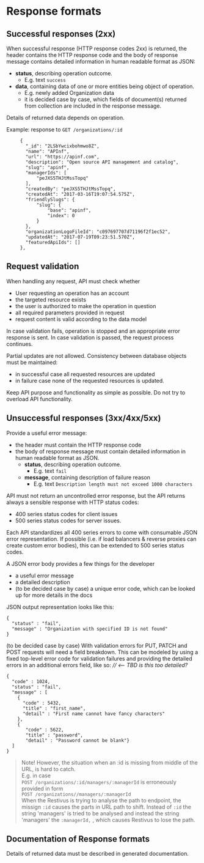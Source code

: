 # Response formats

## Successful responses \(2xx\)

When successful response \(HTTP response codes 2xx\) is returned, the header contains the HTTP response code and the body of response message contains detailed information in human readable format as JSON:

* **status**, describing operation outcome. 
  * E.g. text `success`
* **data**, containing data of one or more entities being object of operation. 
  * E.g. newly added Organization data
  * it is decided case by case, which fields of document\(s\) returned from collection are included in the response message. 

Details of returned data depends on operation.

Example: response to `GET /organizations/:id`

```
     {
       "_id": "2LSbYwcixbohmwo8Z",
       "name": "APInf",
       "url": "https://apinf.com",
       "description": "Open source API management and catalog",
       "slug": "apinf",
       "managerIds": [
           "peJXS5THJtMssTopq"
       ],
       "createdBy": "peJXS5THJtMssTopq",
       "createdAt": "2017-03-16T19:07:54.575Z",
       "friendlySlugs": {
           "slug": {
               "base": "apinf",
               "index": 0
           }
       },
       "organizationLogoFileId": "c097697707d71196f2f1ec52",
       "updatedAt": "2017-07-19T09:23:51.570Z",
       "featuredApiIds": []
     },
```

## Request validation

When handling any request, API must check whether

* User requesting an operation has an account
* the targeted resource exists
* the user is authorized to make the operation in question
* all required parameters provided in request
* request content is valid according to the data model

In case validation fails, operation is stopped and an appropriate error response is sent. In case validation is passed, the request process continues.

Partial updates are not allowed. Consistency between database objects must be maintained:

* in successful case all requested resources are updated 
* in failure case none of the requested resources is updated.

Keep API purpose and functionality as simple as possible. Do not try to overload API functionality.

## Unsuccessful responses \(3xx/4xx/5xx\)

Provide a useful error message:

* the header must contain the HTTP response code 
* the body of response message must contain detailed information in human readable format as JSON.
  * **status**, describing operation outcome. 
    * E.g. text `fail`
  * **message**, containing description of failure reason
    * E.g. text `Description length must not exceed 1000 characters`

API must not return an uncontrolled error response, but the API returns always a sensible response with HTTP status codes:

* 400 series status codes for client issues 
* 500 series status codes for server issues. 

Each API standardizes all 400 series errors to come with consumable JSON error representation. If possible \(i.e. if load balancers & reverse proxies can create custom error bodies\), this can be extended to 500 series status codes.

A JSON error body provides a few things for the developer

* a useful error message
* a detailed description
* \(to be decided case by case\) a unique error code, which can be looked up for more details in the docs

JSON output representation looks like this:

```
{
  "status" : "fail",
  "message" : "Organization with specified ID is not found"
}
```

\(to be decided case by case\) With validation errors for PUT, PATCH and POST requests will need a field breakdown. This can be modeled by using a fixed top-level error code for validation failures and providing the detailed errors in an additional errors field, like so:  _// &lt;-- TBD is this too detailed?_

```
{
  "code" : 1024,
  "status" : "fail",
  "message" : [
    {
      "code" : 5432,
      "title" : "first_name",
      "detail" : "First name cannot have fancy characters"
    },
    {
       "code" : 5622,
       "title" : "password",
       "detail" : "Password cannot be blank"}
  ]
}
```

> Note! However, the situation when an :id is missing from middle of the URL, is hard to catch.  
> E.g. in case  
> `POST /organizations/:id/managers/:managerId` is erroneously provided in form  
> `POST /organizations//managers/:managerId`  
> When the Restivus is trying to analyse the path to endpoint, the missign `:id` causes   the parts in URL path to shift. Instead of `:id` the string 'managers' is tried to be analysed and instead the string 'managers' the `:managerId,` , which causes Restivus to lose the path.

## Documentation of Response formats

Details of returned data must be described in generated documentation.

